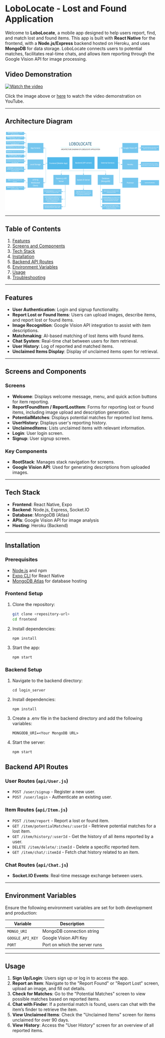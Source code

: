 # LoboLocate - Lost and Found Application

Welcome to **LoboLocate**, a mobile app designed to help users report, find, and match lost and found items. This app is built with **React Native** for the frontend, with a **Node.js/Express** backend hosted on Heroku, and uses **MongoDB** for data storage. LoboLocate connects users to potential matches, facilitates real-time chats, and allows item reporting through the Google Vision API for image processing.

## Video Demonstration

[![Watch the video](https://img.youtube.com/vi/zAapFw2X3GY/1.jpg)](https://youtu.be/zAapFw2X3GY)

Click the image above or [here](https://youtu.be/zAapFw2X3GY) to watch the video demonstration on YouTube.


---

## Architecture Diagram

![LoboLocate Architecture Diagram](./Architecture%20Diagram.png)

---

## Table of Contents

1. [Features](#features)
2. [Screens and Components](#screens-and-components)
3. [Tech Stack](#tech-stack)
4. [Installation](#installation)
5. [Backend API Routes](#backend-api-routes)
6. [Environment Variables](#environment-variables)
7. [Usage](#usage)
8. [Troubleshooting](#troubleshooting)

---

## Features

- **User Authentication**: Login and signup functionality.
- **Report Lost or Found Items**: Users can upload images, describe items, and report lost or found items.
- **Image Recognition**: Google Vision API integration to assist with item descriptions.
- **Matchmaking**: AI-based matching of lost items with found items.
- **Chat System**: Real-time chat between users for item retrieval.
- **User History**: Log of reported and matched items.
- **Unclaimed Items Display**: Display of unclaimed items open for retrieval.

---

## Screens and Components

### Screens
- **Welcome**: Displays welcome message, menu, and quick action buttons for item reporting.
- **ReportFoundItem / ReportLostItem**: Forms for reporting lost or found items, including image upload and description generation.
- **PotentialMatches**: Displays potential matches for reported lost items.
- **UserHistory**: Displays user's reporting history.
- **UnclaimedItems**: Lists unclaimed items with relevant information.
- **Login**: User login screen.
- **Signup**: User signup screen.

### Key Components
- **RootStack**: Manages stack navigation for screens.
- **Google Vision API**: Used for generating descriptions from uploaded images.

---

## Tech Stack

- **Frontend**: React Native, Expo
- **Backend**: Node.js, Express, Socket.IO
- **Database**: MongoDB (Atlas)
- **APIs**: Google Vision API for image analysis
- **Hosting**: Heroku (Backend)

---

## Installation

### Prerequisites
- [Node.js](https://nodejs.org/) and npm
- [Expo CLI](https://docs.expo.dev/get-started/installation/) for React Native
- [MongoDB Atlas](https://www.mongodb.com/cloud/atlas) for database hosting

### Frontend Setup
1. Clone the repository:
   ```bash
   git clone <repository-url>
   cd frontend
   ```
2. Install dependencies: 
    ```bash
    npm install
    ```
3. Start the app: 
    ```
    npm start
    ```

### Backend Setup
1. Navigate to the backend directory: 
    ```
    cd login_server
    ```
2. Install dependencies: 
    ```
    npm install
    ```
3. Create a .env file in the backend directory and add the following variables: 
    ```
    MONGODB_URI=<Your MongoDB URL>
    ```
4. Start the server:
    ```
    npm start
    ```

## Backend API Routes

### User Routes (`api/User.js`)
- `POST /user/signup` - Register a new user.
- `POST /user/login` - Authenticate an existing user.

### Item Routes (`api/Item.js`)
- `POST /item/report` - Report a lost or found item.
- `GET /item/potentialMatches/:userId` - Retrieve potential matches for a lost item.
- `GET /item/history/:userId` - Get the history of all items reported by a user.
- `DELETE /item/delete/:itemId` - Delete a specific reported item.
- `GET /item/chat/:itemId` - Fetch chat history related to an item.

### Chat Routes (`api/Chat.js`)
- **Socket.IO Events**: Real-time message exchange between users.

---

## Environment Variables

Ensure the following environment variables are set for both development and production:

| Variable         | Description                     |
|------------------|---------------------------------|
| `MONGO_URI`      | MongoDB connection string       |
| `GOOGLE_API_KEY` | Google Vision API Key           |
| `PORT`           | Port on which the server runs   |

---

## Usage

1. **Sign Up/Login**: Users sign up or log in to access the app.
2. **Report an Item**: Navigate to the "Report Found" or "Report Lost" screen, upload an image, and fill out details.
3. **Check for Matches**: Go to the "Potential Matches" screen to view possible matches based on reported items.
4. **Chat with Finder**: If a potential match is found, users can chat with the item’s finder to retrieve the item.
5. **View Unclaimed Items**: Check the "Unclaimed Items" screen for items unclaimed for over 90 days.
6. **View History**: Access the "User History" screen for an overview of all reported items.